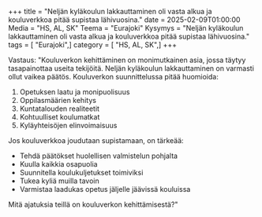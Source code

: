 +++
title = "Neljän kyläkoulun lakkauttaminen oli vasta alkua ja kouluverkkoa pitää supistaa lähivuosina."
date = 2025-02-09T01:00:00
Media = "HS, AL, SK"
Teema = "Eurajoki"
Kysymys = "Neljän kyläkoulun lakkauttaminen oli vasta alkua ja kouluverkkoa pitää supistaa lähivuosina."
tags = [ "Eurajoki",]
category = [ "HS, AL, SK",]
+++

Vastaus: "Kouluverkon kehittäminen on monimutkainen asia, jossa täytyy tasapainottaa useita tekijöitä. Neljän kyläkoulun lakkauttaminen on varmasti ollut vaikea päätös. Kouluverkon suunnittelussa pitää huomioida:

1. Opetuksen laatu ja monipuolisuus
2. Oppilasmäärien kehitys
3. Kuntatalouden realiteetit
4. Kohtuulliset koulumatkat
5. Kyläyhteisöjen elinvoimaisuus

Jos kouluverkkoa joudutaan supistamaan, on tärkeää:
- Tehdä päätökset huolellisen valmistelun pohjalta
- Kuulla kaikkia osapuolia
- Suunnitella koulukuljetukset toimiviksi
- Tukea kyliä muilla tavoin
- Varmistaa laadukas opetus jäljelle jäävissä kouluissa

Mitä ajatuksia teillä on kouluverkon kehittämisestä?"